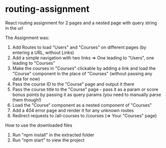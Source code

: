 # routing-assignment
React routing assignment for 2 pages and a nested page with query string in the url

The Assignment was:

<ol style={{textAlign: 'left'}}>
  <li>Add Routes to load "Users" and "Courses" on different pages (by entering a URL, without Links)</li>
  <li>Add a simple navigation with two links => One leading to "Users", one leading to "Courses"</li>
  <li>Make the courses in "Courses" clickable by adding a link and load the "Course" component in the place of "Courses" (without passing any data for now)</li>
  <li>Pass the course ID to the "Course" page and output it there</li>
  <li>Pass the course title to the "Course" page - pass it as a param or score bonus points by passing it as query params (you need to manually parse them though!)</li>
  <li>Load the "Course" component as a nested component of "Courses"</li>
  <li>Add a 404 error page and render it for any unknown routes</li>
  <li>Redirect requests to /all-courses to /courses (=> Your "Courses" page)</li>
</ol>


How to use the downloaded files

1) Run "npm install" in the extracted folder
2) Run "npm start" to view the project


